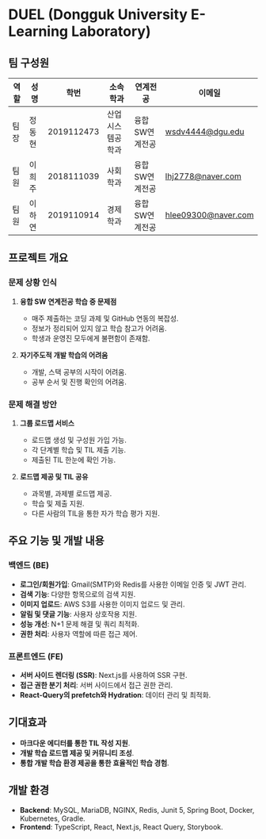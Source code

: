 # DUEL (Dongguk University E-Learning Laboratory)

## 팀 구성원

| 역할 | 성명   | 학번       | 소속학과      | 연계전공        | 이메일                         |
|------|--------|------------|--------------|----------------|--------------------------------|
| 팀장 | 정동현 | 2019112473 | 산업시스템공학과 | 융합SW연계전공 | [wsdv4444@dgu.edu](mailto:wsdv4444@dgu.edu) |
| 팀원 | 이희주 | 2018111039 | 사회학과       | 융합SW연계전공 | [lhj2778@naver.com](mailto:lhj2778@naver.com) |
| 팀원 | 이하연 | 2019110914 | 경제학과       | 융합SW연계전공 | [hlee09300@naver.com](mailto:hlee09300@naver.com) |

## 프로젝트 개요

### 문제 상황 인식

1. **융합 SW 연계전공 학습 중 문제점**
   - 매주 제출하는 코딩 과제 및 GitHub 연동의 복잡성.
   - 정보가 정리되어 있지 않고 학습 참고가 어려움.
   - 학생과 운영진 모두에게 불편함이 존재함.

2. **자기주도적 개발 학습의 어려움**
   - 개발, 스택 공부의 시작이 어려움.
   - 공부 순서 및 진행 확인의 어려움.

### 문제 해결 방안

1. **그룹 로드맵 서비스**
   - 로드맵 생성 및 구성원 가입 가능.
   - 각 단계별 학습 및 TIL 제출 기능.
   - 제출된 TIL 한눈에 확인 가능.

2. **로드맵 제공 및 TIL 공유**
   - 과목별, 과제별 로드맵 제공.
   - 학습 및 제출 지원.
   - 다른 사람의 TIL을 통한 자가 학습 평가 지원.

## 주요 기능 및 개발 내용

### 백엔드 (BE)

- **로그인/회원가입**: Gmail(SMTP)와 Redis를 사용한 이메일 인증 및 JWT 관리.
- **검색 기능**: 다양한 항목으로의 검색 지원.
- **이미지 업로드**: AWS S3를 사용한 이미지 업로드 및 관리.
- **알림 및 댓글 기능**: 사용자 상호작용 지원.
- **성능 개선**: N+1 문제 해결 및 쿼리 최적화.
- **권한 처리**: 사용자 역할에 따른 접근 제어.

### 프론트엔드 (FE)

- **서버 사이드 렌더링 (SSR)**: Next.js를 사용하여 SSR 구현.
- **접근 권한 분기 처리**: 서버 사이드에서 접근 권한 관리.
- **React-Query의 prefetch와 Hydration**: 데이터 관리 및 최적화.

## 기대효과

- **마크다운 에디터를 통한 TIL 작성 지원**.
- **개발 학습 로드맵 제공 및 커뮤니티 조성**.
- **통합 개발 학습 환경 제공을 통한 효율적인 학습 경험**.

## 개발 환경

- **Backend**: MySQL, MariaDB, NGINX, Redis, Junit 5, Spring Boot, Docker, Kubernetes, Gradle.
- **Frontend**: TypeScript, React, Next.js, React Query, Storybook.
